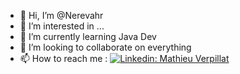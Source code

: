- 👋 Hi, I’m @Nerevahr
- 👀 I’m interested in ...
- 🌱 I’m currently learning Java Dev
- 💞️ I’m looking to collaborate on everything
- 📫 How to reach me : [![Linkedin: Mathieu Verpillat](https://img.shields.io/badge/-Mathieu-blue?style=flat-square&logo=Linkedin&logoColor=white&link=https://www.linkedin.com/in/mathieuverpillat/)](https://www.linkedin.com/in/mathieuverpillat/)


<!---
Nerevahr/Nerevahr is a ✨ special ✨ repository because its `README.md` (this file) appears on your GitHub profile.
You can click the Preview link to take a look at your changes.
--->
